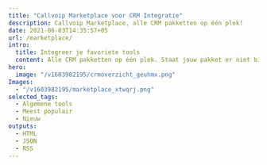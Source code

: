 ```yaml
---
title: "Callvoip Marketplace voor CRM Integratie"
description: Callvoip Marketplace, alle CRM pakketten op één plek!
date: 2021-06-03T14:35:57+05
url: /marketplace/
intro:
  title: Integreer je favoriete tools
  content: Alle CRM pakketten op één plek. Staat jouw pakket er niet bij? Neem <a href="/contact/">contact</a> op voor de mogelijkheden.
hero:
  image: "/v1603982195/crmoverzicht_geuhmx.png"
Images:
  - "/v1603982195/marketplace_xtwqrj.png"
selected_tags:
  - Algemene tools
  - Meest populair
  - Nieuw
outputs:
  - HTML
  - JSON
  - RSS
---
```

